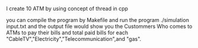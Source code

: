 I create 10 ATM by using concept of thread in cpp

you can compile the program by Makefile and run the program ./simulation input.txt and the output file would show you the Custommers Who comes to ATMs to pay their bills and total paid bills for each "CableTV","Electricity","Telecommunication",and "gas".
